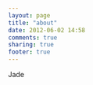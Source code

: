 ```yaml
---
layout: page
title: "about"
date: 2012-06-02 14:58
comments: true
sharing: true
footer: true
---
```


Jade